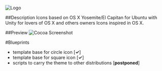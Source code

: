 ![Logo](https://raw.githubusercontent.com/libredeb/cocoa-icon-theme/master/cocoa-logo.png)

##Description
Icons based on OS X Yosemite/El Capitan for Ubuntu with Unity for lovers of OS X and others owners Icons inspired in OS X.

##Preview
![Cocoa Screenshot](https://lh5.googleusercontent.com/-9W3nYZ5aGgM/VjOqAdeHl1I/AAAAAAAAC3I/a_w-RBN6IUM/w498-h332-no/cocoadev.png)

#Blueprints
* template base for circle icon [__✓__]
* template base for square icon [__✓__]
* scripts to carry the theme to other distributions [__postponed__]
